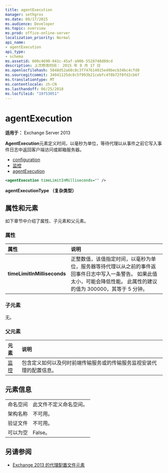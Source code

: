```yaml
---
title: agentExecution
manager: sethgros
ms.date: 09/17/2015
ms.audience: Developer
ms.topic: overview
ms.prod: office-online-server
localization_priority: Normal
api_name:
- agentExecution
api_type:
- schema
ms.assetid: 600c4690-941c-45af-a906-5528748d09cd
description: 上次修改时间： 2015 年 9 月 17 日
ms.openlocfilehash: 5848d52a68c8c3f747614015e49becb34bc4cfd8
ms.sourcegitcommit: 34041125dc8c5f993b21cebfc4f8b72f0fd2cb6f
ms.translationtype: MT
ms.contentlocale: zh-CN
ms.lasthandoff: 06/25/2018
ms.locfileid: "19753051"
---
```

# <a name="agentexecution"></a>agentExecution
  
**适用于：** Exchange Server 2013 
  
**AgentExecution**元素定义时间，以毫秒为单位，等待代理以从事件之前它写入事件日志中返回客户端访问或邮箱服务器。 
  
- [configuration](configuration.md)  
- [监控](monitoring.md)
- [agentExecution](agentexecution.md)
  
```XML
<agentExecution timeLimitInMilliseconds="" />
```

**agentExecutionType （复杂类型）**

## <a name="attributes-and-elements"></a>属性和元素

如下章节中介绍了属性、子元素和父元素。
  
### <a name="attributes"></a>属性

|**属性**|**说明**|
|:-----|:-----|
|**timeLimitInMilliseconds** <br/> |正整数值，该值指定时间，以毫秒为单位，服务器等待代理以从之前的事件返回事件日志中写入一条警告。 如果此值太小，可能会降低性能。 此属性的建议的值为 300000，其等于 5 分钟。  <br/> |
   
### <a name="child-elements"></a>子元素

无。
  
### <a name="parent-elements"></a>父元素

|**元素**|**说明**|
|:-----|:-----|
|[监控](monitoring.md) <br/> |包含定义如何以及何时前端传输服务或的传输服务监视安装代理的配置信息。  <br/> |
   
## <a name="element-information"></a>元素信息

|||
|:-----|:-----|
|命名空间  <br/> |此文件不定义命名空间。  <br/> |
|架构名称  <br/> |不可用。  <br/> |
|验证文件  <br/> |不可用。  <br/> |
|可以为空  <br/> |False。  <br/> |
   
## <a name="see-also"></a>另请参阅

- [Exchange 2013 的代理配置文件元素](agents-configuration-file-elements-for-exchange-2013.md)

